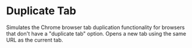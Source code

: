Duplicate Tab
=============

Simulates the Chrome browser tab duplication functionality for browsers that don't have a "duplicate tab" option. Opens a new tab using the same URL as the current tab.
